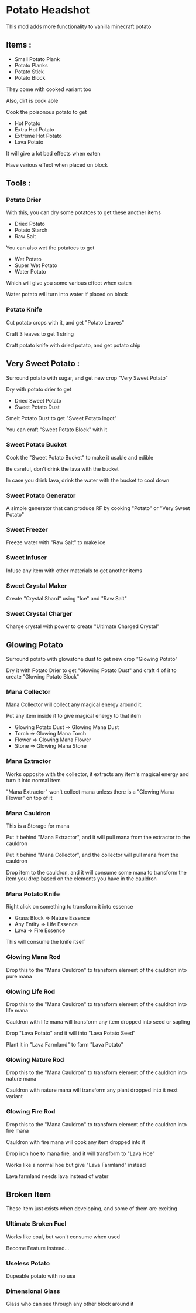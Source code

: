 # Potato Headshot

This mod adds more functionality to vanilla minecraft potato



## Items :
- Small Potato Plank
- Potato Planks
- Potato Stick
- Potato Block

They come with cooked variant too

Also, dirt is cook able

Cook the poisonous potato to get
- Hot Potato
- Extra Hot Potato
- Extreme Hot Potato
- Lava Potato

It will give a lot bad effects when eaten

Have various effect when placed on block



## Tools :

### Potato Drier

With this, you can dry some potatoes to get these another items
- Dried Potato
- Potato Starch
- Raw Salt

You can also wet the potatoes to get
- Wet Potato
- Super Wet Potato
- Water Potato

Which will give you some various effect when eaten

Water potato will turn into water if placed on block

### Potato Knife

Cut potato crops with it, and get "Potato Leaves"

Craft 3 leaves to get 1 string

Craft potato knife with dried potato, and get potato chip



## Very Sweet Potato :
Surround potato with sugar, and get new crop "Very Sweet Potato"

Dry with potato drier to get
- Dried Sweet Potato
- Sweet Potato Dust

Smelt Potato Dust to get "Sweet Potato Ingot"

You can craft "Sweet Potato Block" with it

### Sweet Potato Bucket
Cook the "Sweet Potato Bucket" to make it usable and edible

Be careful, don't drink the lava with the bucket

In case you drink lava, drink the water with the bucket to cool down

### Sweet Potato Generator
A simple generator that can produce RF by cooking "Potato" or "Very Sweet Potato"

### Sweet Freezer
Freeze water with "Raw Salt" to make ice

### Sweet Infuser
Infuse any item with other materials to get another items

### Sweet Crystal Maker
Create "Crystal Shard" using "Ice" and "Raw Salt"

### Sweet Crystal Charger
Charge crystal with power to create "Ultimate Charged Crystal"



## Glowing Potato
Surround potato with glowstone dust to get new crop "Glowing Potato"

Dry it with Potato Drier to get "Glowing Potato Dust" and craft 4 of it to create "Glowing Potato Block"

### Mana Collector
Mana Collector will collect any magical energy around it.

Put any item inside it to give magical energy to that item

- Glowing Potato Dust => Glowing Mana Dust
- Torch => Glowing Mana Torch
- Flower => Glowing Mana Flower
- Stone => Glowing Mana Stone

### Mana Extractor
Works opposite with the collector, it extracts any item's magical energy and turn it into normal item

"Mana Extractor" won't collect mana unless there is a "Glowing Mana Flower" on top of it

### Mana Cauldron
This is a Storage for mana

Put it behind "Mana Extractor", and it will pull mana from the extractor to the cauldron

Put it behind "Mana Collector", and the collector will pull mana from the cauldron

Drop item to the cauldron, and it will consume some mana to transform the item you drop
based on the elements you have in the cauldron

### Mana Potato Knife
Right click on something to transform it into essence

- Grass Block => Nature Essence
- Any Entity => Life Essence
- Lava => Fire Essence

This will consume the knife itself

### Glowing Mana Rod
Drop this to the "Mana Cauldron" to transform element of the cauldron into pure mana

### Glowing Life Rod
Drop this to the "Mana Cauldron" to transform element of the cauldron into life mana

Cauldron with life mana will transform any item dropped into seed or sapling

Drop "Lava Potato" and it will into "Lava Potato Seed"

Plant it in "Lava Farmland" to farm "Lava Potato"

### Glowing Nature Rod
Drop this to the "Mana Cauldron" to transform element of the cauldron into nature mana

Cauldron with nature mana will transform any plant dropped into it next variant

### Glowing Fire Rod
Drop this to the "Mana Cauldron" to transform element of the cauldron into fire mana

Cauldron with fire mana will cook any item dropped into it

Drop iron hoe to mana fire, and it will transform to "Lava Hoe"

Works like a normal hoe but give "Lava Farmland" instead

Lava farmland needs lava instead of water



## Broken Item

These item just exists when developing, and some of them are exciting

### Ultimate Broken Fuel
Works like coal, but won't consume when used

Become Feature instead...

### Useless Potato
Dupeable potato with no use

### Dimensional Glass
Glass who can see through any other block around it

